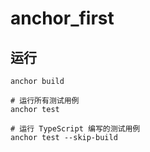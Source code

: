 # anchor_first
## 运行
```shell
anchor build

# 运行所有测试用例
anchor test

# 运行 TypeScript 编写的测试用例
anchor test --skip-build        
```